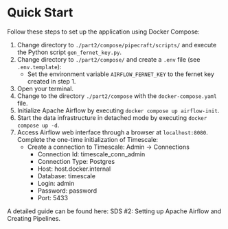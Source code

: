 # Quick Start
Follow these steps to set up the application using Docker Compose:
1. Change directory to `./part2/compose/pipecraft/scripts/` and execute the Python script `gen_fernet_key.py`.
2. Change directory to `./part2/compose/` and create a `.env` file (see `.env.template`):
   * Set the environment variable `AIRFLOW_FERNET_KEY` to the fernet key created in step 1.
3. Open your terminal.
4. Change to the directory ``./part2/compose`` with the ``docker-compose.yaml`` file.
5. Initialize Apache Airflow by executing ``docker compose up airflow-init``.
6. Start the data infrastructure in detached mode by executing ``docker compose up -d``.
7. Access Airflow web interface through a browser at ``localhost:8080``. Complete the one-time 
initialization of Timescale:
   - Create a connection to Timescale: Admin → Connections
     * Connection Id: timescale_conn_admin
     * Connection Type: Postgres
     * Host: host.docker.internal
     * Database: timescale
     * Login: admin
     * Password: password
     * Port: 5433

A detailed guide can be found here: SDS #2: Setting up Apache Airflow and Creating Pipelines.